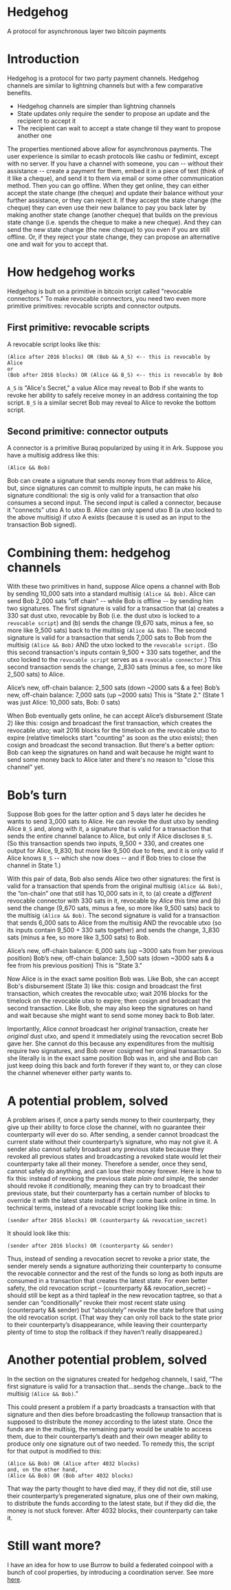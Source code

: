 # Hedgehog
A protocol for asynchronous layer two bitcoin payments

# Introduction

Hedgehog is a protocol for two party payment channels. Hedgehog channels are similar to lightning channels but with a few comparative benefits.

- Hedgehog channels are simpler than lightning channels
- State updates only require the sender to propose an update and the recipient to accept it
- The recipient can wait to accept a state change til they want to propose another one

The properties mentioned above allow for asynchronous payments. The user experience is similar to ecash protocols like cashu or fedimint, except with no server. If you have a channel with someone, you can -- without their assistance -- create a payment for them, embed it in a piece of text (think of it like a cheque), and send it to them via email or some other communication method. Then you can go offline. When they get online, they can either accept the state change (the cheque) and update their balance without your further assistance, or they can reject it. If they accept the state change (the cheque) they can even use their new balance to pay you back later by making another state change (another cheque) that builds on the previous state change (i.e. spends the cheque to make a new cheque). And they can send the new state change (the new cheque) to you even if you are still offline. Or, if they reject your state change, they can propose an alternative one and wait for you to accept that.

# How hedgehog works

Hedgehog is bult on a primitive in bitcoin script called "revocable connectors." To make revocable connectors, you need two even more primitive primitives: revocable scripts and connector outputs.

## First primitive: revocable scripts

A revocable script looks like this:

```
(Alice after 2016 blocks) OR (Bob && A_S) <-- this is revocable by Alice
or
(Bob after 2016 blocks) OR (Alice && B_S) <-- this is revocable by Bob
```

`A_S` is "Alice's Secret," a value Alice may reveal to Bob if she wants to revoke her ability to safely receive money in an address containing the top script. `B_S` is a similar secret Bob may reveal to Alice to revoke the bottom script.

## Second primitive: connector outputs

A connector is a primitive Buraq popularized by using it in Ark. Suppose you have a multisig address like this:

```
(Alice && Bob)
```

Bob can create a signature that sends money from that address to Alice, but, since signatures can commit to multiple inputs, he can make his signature conditional: the sig is only valid for a transaction that *also* consumes a second input. The second input is called a connector, because it "connects" utxo A to utxo B. Alice can only spend utxo B (a utxo locked to the above multisig) if utxo A exists (because it is used as an input to the transaction Bob signed).

# Combining them: hedgehog channels

With these two primitives in hand, suppose Alice opens a channel with Bob by sending 10_000 sats into a standard multisig `(Alice && Bob)`. Alice can send Bob 2_000 sats "off chain" -- while Bob is offline -- by sending him two signatures. The first signature is valid for a transaction that (a) creates a 330 sat dust utxo, revocable by Bob (i.e. the dust utxo is locked to a `revocable script`) and (b) sends the change (9_670 sats, minus a fee, so more like 9_500 sats) back to the multisig `(Alice && Bob)`. The second signature is valid for a transaction that sends 7_000 sats to Bob from the multisig `(Alice && Bob)` AND the utxo locked to the `revocable script.` (So this second transaction's inputs contain 9_500 + 330 sats together, and the utxo locked to the `revocable script` serves as a `revocable connector`.) This second transaction sends the change, 2_830 sats (minus a fee, so more like 2_500 sats) to Alice.

Alice’s new, off-chain balance: 2_500 sats (down ~2000 sats & a fee)
Bob’s new, off-chain balance: 7_000 sats (up ~2000 sats)
This is "State 2." (State 1 was just Alice: 10_000 sats, Bob: 0 sats)

When Bob eventually gets online, he can accept Alice’s disbursement (State 2) like this: cosign and broadcast the first transaction, which creates the revocable utxo; wait 2016 blocks for the timelock on the revocable utxo to expire (relative timelocks start "counting" as soon as the utxo exists); then cosign and broadcast the second transaction. But there's a better option: Bob can keep the signatures on hand and wait because he might want to send some money back to Alice later and there's no reason to "close this channel" yet.

# Bob’s turn

Suppose Bob goes for the latter option and 5 days later he decides he wants to send 3_000 sats to Alice. He can revoke the dust utxo by sending Alice `B_S` and, along with it, a signature that is valid for a transaction that sends the entire channel balance to Alice, but only if Alice discloses `B_S`. (So this transaction spends two inputs, 9_500 + 330, and creates one output for Alice, 9_830, but more like 9_500 due to fees, and it is only valid if Alice knows `B_S` -- which she now does -- and if Bob tries to close the channel in State 1.)

With this pair of data, Bob also sends Alice two other signatures: the first is valid for a transaction that spends from the original multisig `(Alice && Bob)`, the “on-chain” one that still has 10_000 sats in it, to (a) create a *different* revocable connector with 330 sats in it, revocable by *Alice* this time and (b) send the change (9_670 sats, minus a fee, so more like 9_500 sats) back to the multisig `(Alice && Bob)`. The second signature is valid for a transaction that sends 6_000 sats to Alice from the multisig AND the revocable utxo (so its inputs contain 9_500 + 330 sats together) and sends the change, 3_830 sats (minus a fee, so more like 3_500 sats) to Bob.

Alice’s new, off-chain balance: 6_000 sats (up ~3000 sats from her previous position)
Bob’s new, off-chain balance: 3_500 sats (down ~3000 sats & a fee from his previous position)
This is "State 3."

Now Alice is in the exact same position Bob was. Like Bob, she can accept Bob's disbursement (State 3) like this: cosign and broadcast the first transaction, which creates the revocable utxo; wait 2016 blocks for the timelock on the revocable utxo to expire; then cosign and broadcast the second transaction. Like Bob, she may also keep the signatures on hand and wait because she might want to send some money back to Bob later.

Importantly, Alice *cannot* broadcast her *original* transaction, create her *original* dust utxo, and spend it immediately using the revocation secret Bob gave her. She cannot do this because any expenditures from the multisig require two signatures, and Bob never cosigned her original transaction. So she literally is in the exact same position Bob was in, and she and Bob can just keep doing this back and forth forever if they want to, or they can close the channel whenever either party wants to.

# A potential problem, solved

A problem arises if, once a party sends money to their counterparty, they give up their ability to force close the channel, with no guarantee their counterparty will ever do so. After sending, a sender cannot broadcast the current state without their counterparty’s signature, who may not give it. A sender also cannot safely broadcast any previous state because they revoked all previous states and broadcasting a revoked state would let their counterparty take all their money. Therefore a sender, once they send, cannot safely do anything, and can lose their money forever. Here is how to fix this: instead of revoking the previous state *plain and simple,* the sender should revoke it *conditionally,* meaning they can try to broadcast their previous state, but their counterparty has a certain number of blocks to override it with the latest state instead if they come back online in time. In technical terms, instead of a revocable script looking like this:

```
(sender after 2016 blocks) OR (counterparty && revocation_secret)
```

It should look like this:

```
(sender after 2016 blocks) OR (counterparty && sender)
```

Thus, instead of sending a revocation secret to revoke a prior state, the sender merely sends a signature authorizing their counterparty to consume the revocable connector and the rest of the funds so long as both inputs are consumed in a transaction that creates the latest state. For even better safety, the old revocation script – (counterparty && revocation_secret) – should still be kept as a third tapleaf in the new revocation taptree, so that a sender can “conditionally” revoke their most recent state using (counterparty && sender) but “absolutely” revoke the state before that using the old revocation script. (That way they can only roll back to the state prior to their counterparty’s disappearance, while leaving their counterparty plenty of time to stop the rollback if they haven’t really disappeared.)

# Another potential problem, solved

In the section on the signatures created for hedgehog channels, I said, “The first signature is valid for a transaction that...sends the change...back to the multisig `(Alice && Bob)`.”

This could present a problem if a party broadcasts a transaction with that signature and then dies before broadcasting the followup transaction that is supposed to distribute the money according to the latest state. Once the funds are in the multisig, the remaining party would be unable to access them, due to their counterparty’s death and their own meager ability to produce only one signature out of two needed. To remedy this, the script for that output is modified to this:

```
(Alice && Bob) OR (Alice after 4032 blocks)
and, on the other hand,
(Alice && Bob) OR (Bob after 4032 blocks)
```

That way the party thought to have died may, if they did not die, still use their counterparty’s pregenerated signature, plus one of their own making, to distribute the funds according to the latest state, but if they did die, the money is not stuck forever. After 4032 blocks, their counterparty can take it.

# Still want more?

I have an idea for how to use Burrow to build a federated coinpool with a bunch of cool properties, by introducing a coordination server. See more [here](https://gist.github.com/supertestnet/14addffae669058a9bb9df2e2608ff7f).
